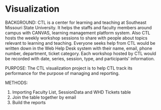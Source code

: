 # Visualization
BACKGROUND: 
  CTL is a center for learning and teaching at Southeast Missouri State University. It helps the staffs and faculty members around campus with CANVAS, learning management platform system. Also CTL hosts the weekly workshop sessions to share with people about topics relevant to learning and teaching.
  Everyone seeks help from CTL would be written down in the Web Help Desk system with their name, email, phone number, department, ticket category.
  Each workshop hosted by CTL would be recorded with date, series, session, type, and participants' information.
  
PURPOSE:
  The CTL visualization project is to help CTL track its performance for the purpose of managing and reporting.

  METHODS: 
  1. Importing Faculty List, SessionData and WHD Tickets table 
  2. Join the table together by email
  3. Build the reports
